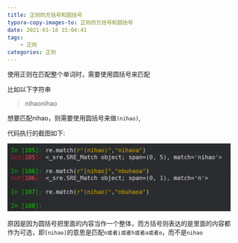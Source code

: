 ```yaml
---
title: 正则的方括号和圆括号
typora-copy-images-to: 正则的方括号和圆括号
date: 2021-01-18 15:04:41
tags:
    - 正则
categories: 正则
---
```


使用正则在匹配整个单词时，需要使用圆括号来匹配

比如以下字符串
> nihaonihao

想要匹配nihao，则需要使用圆括号来做`(nihao)`,

代码执行的截图如下:

![image-20210118155628919](正则的方括号和圆括号/image-20210118155628919.png)

原因是因为圆括号把里面的内容当作一个整体，而方括号则表达的是里面的内容都作为可选，即`[nihao]`的意思是匹配`n或者i或者h或者a或者o`，而不是`nihao`